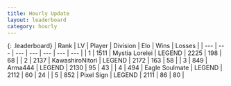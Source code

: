 ```yaml
---
title: Hourly Update
layout: leaderboard
category: hourly
---
```


{: .leaderboard}
| Rank | LV | Player | Division | Elo | Wins | Losses |
| --- | --- | --- | --- | --- | --- | --- |
| <span data-change="0">1</span> | 1511 | <span title="ID: 315148">Mystia Lorelei</span> | LEGEND | <span data-change="0">2225</span> | <span data-change="0">198</span> | <span data-change="0">68</span> |
| <span data-change="0">2</span> | 2137 | <span title="ID: 164871">KawashiroNitori</span> | LEGEND | <span data-change="0">2172</span> | <span data-change="0">163</span> | <span data-change="0">58</span> |
| <span data-change="0">3</span> | 849 | <span title="ID: 1034">Arma444</span> | LEGEND | <span data-change="0">2130</span> | <span data-change="0">95</span> | <span data-change="0">43</span> |
| <span data-change="0">4</span> | 494 | <span title="ID: 512212">Eagle Soulmate</span> | LEGEND | <span data-change="0">2112</span> | <span data-change="0">60</span> | <span data-change="0">24</span> |
| <span data-change="0">5</span> | 852 | <span title="ID: 568882">Pixel Sign</span> | LEGEND | <span data-change="6">2111</span> | <span data-change="3">86</span> | <span data-change="1">80</span> |
